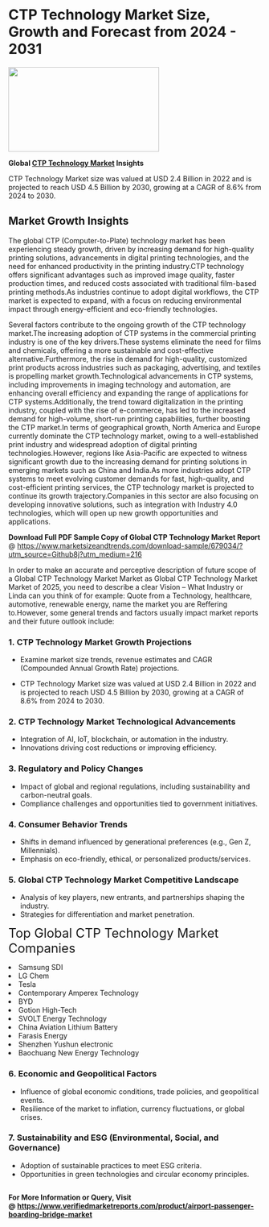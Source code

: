 <H1>CTP Technology Market Size, Growth and Forecast from 2024 - 2031</H1><img class="aligncenter size-medium wp-image-584254" src="https://thirdeyenews.in/wp-content/uploads/2024/09/Global-Market-Research-300x168.jpeg" alt="" width="300" height="168" /><p><strong>Global&nbsp;<a href="https://www.marketsizeandtrends.com/download-sample/679034/?utm_source=Github8j?utm_medium=216">CTP Technology Market</a> Insights</strong></p><p>CTP Technology Market size was valued at USD 2.4 Billion in 2022 and is projected to reach USD 4.5 Billion by 2030, growing at a CAGR of 8.6% from 2024 to 2030.</p><p><h2>Market Growth Insights</h2> <p>The global CTP (Computer-to-Plate) technology market has been experiencing steady growth, driven by increasing demand for high-quality printing solutions, advancements in digital printing technologies, and the need for enhanced productivity in the printing industry.CTP technology offers significant advantages such as improved image quality, faster production times, and reduced costs associated with traditional film-based printing methods.As industries continue to adopt digital workflows, the CTP market is expected to expand, with a focus on reducing environmental impact through energy-efficient and eco-friendly technologies.</p> <p>Several factors contribute to the ongoing growth of the CTP technology market.The increasing adoption of CTP systems in the commercial printing industry is one of the key drivers.These systems eliminate the need for films and chemicals, offering a more sustainable and cost-effective alternative.Furthermore, the rise in demand for high-quality, customized print products across industries such as packaging, advertising, and textiles is propelling market growth.Technological advancements in CTP systems, including improvements in imaging technology and automation, are enhancing overall efficiency and expanding the range of applications for CTP systems.Additionally, the trend toward digitalization in the printing industry, coupled with the rise of e-commerce, has led to the increased demand for high-volume, short-run printing capabilities, further boosting the CTP market.In terms of geographical growth, North America and Europe currently dominate the CTP technology market, owing to a well-established print industry and widespread adoption of digital printing technologies.However, regions like Asia-Pacific are expected to witness significant growth due to the increasing demand for printing solutions in emerging markets such as China and India.As more industries adopt CTP systems to meet evolving customer demands for fast, high-quality, and cost-efficient printing services, the CTP technology market is projected to continue its growth trajectory.Companies in this sector are also focusing on developing innovative solutions, such as integration with Industry 4.0 technologies, which will open up new growth opportunities and applications.<p><span class=""><strong>Download Full PDF Sample Copy of Global CTP Technology Market Report</strong> @ <a href="https://www.marketsizeandtrends.com/download-sample/679034/?utm_source=Github8j?utm_medium=216" target="_blank">https://www.marketsizeandtrends.com/download-sample/679034/?utm_source=Github8j?utm_medium=216</a></span></p><p>In order to make an accurate and perceptive description of future scope of a Global&nbsp;CTP Technology Market Market as Global&nbsp;CTP Technology Market Market of 2025, you need to describe a clear Vision &ndash; What Industry or Linda can you think of for example: Quote from a Technology, healthcare, automotive, renewable energy, name the market you are Reffering to.However, some general trends and factors usually impact market reports and their future outlook include:</p><h3>1.&nbsp;<strong>CTP Technology Market Growth Projections</strong></h3><ul><li>Examine market size trends, revenue estimates and CAGR (Compounded Annual Growth Rate) projections.</li><li><p>CTP Technology Market size was valued at USD 2.4 Billion in 2022 and is projected to reach USD 4.5 Billion by 2030, growing at a CAGR of 8.6% from 2024 to 2030.</p></li></ul><h3>2.&nbsp;<strong>CTP Technology Market Technological Advancements</strong></h3><ul><li>Integration of AI, IoT, blockchain, or automation in the industry.</li><li>Innovations driving cost reductions or improving efficiency.</li></ul><h3>3.&nbsp;<strong>Regulatory and Policy Changes</strong></h3><ul><li>Impact of global and regional regulations, including sustainability and carbon-neutral goals.</li><li>Compliance challenges and opportunities tied to government initiatives.</li></ul><h3>4.&nbsp;<strong>Consumer Behavior Trends</strong></h3><ul><li>Shifts in demand influenced by generational preferences (e.g., Gen Z, Millennials).</li><li>Emphasis on eco-friendly, ethical, or personalized products/services.</li></ul><h3>5.&nbsp;<strong>Global CTP Technology Market Competitive Landscape</strong></h3><ul><li>Analysis of key players, new entrants, and partnerships shaping the industry.</li><li>Strategies for differentiation and market penetration.</li></ul><p data-pm-slice="1 1 []"><span style="color: inherit; font-family: inherit; font-size: 25px;">Top Global CTP Technology Market Companies</span></p><div class="" data-test-id=""><p><li>Samsung SDI</li><li> LG Chem</li><li> Tesla</li><li> Contemporary Amperex Technology</li><li> BYD</li><li> Gotion High-Tech</li><li> SVOLT Energy Technology</li><li> China Aviation Lithium Battery</li><li> Farasis Energy</li><li> Shenzhen Yushun electronic</li><li> Baochuang New Energy Technology</li></p></div><h3>6.&nbsp;<strong>Economic and Geopolitical Factors</strong></h3><ul><li>Influence of global economic conditions, trade policies, and geopolitical events.</li><li>Resilience of the market to inflation, currency fluctuations, or global crises.</li></ul><h3>7.&nbsp;<strong>Sustainability and ESG (Environmental, Social, and Governance)</strong></h3><ul><li>Adoption of sustainable practices to meet ESG criteria.</li><li>Opportunities in green technologies and circular economy principles.</li></ul><h2><strong style="font-size: 14px;">For More Information or Query, Visit @&nbsp;</strong><a style="background-color: #ffffff; font-size: 14px;" href="https://www.marketsizeandtrends.com/report/ctp-technology-market/" target="_blank">https://www.verifiedmarketreports.com/product/airport-passenger-boarding-bridge-market</a></h2>